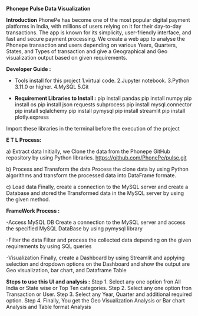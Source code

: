 **Phonepe Pulse Data Visualization**

**Introduction**
PhonePe has become one of the most popular digital payment platforms in India, with millions of users relying on it for their day-to-day transactions. The app is known for its simplicity, user-friendly interface, and fast and secure payment processing.
We create a web app to analyse the Phonepe transaction and users depending on various Years, Quarters, States, and Types of transaction and give a Geographical and Geo visualization output based on given requirements.

**Developer Guide :**
- Tools install for this project 
1.virtual code.
2.Jupyter notebook.
3.Python 3.11.0 or higher.
4.MySQL
5.Git

- **Requirement Libraries to Install :**
pip install pandas
pip install numpy
pip install os
pip install json requests subprocess
pip install mysql.connector
pip install sqlalchemy
pip install pymysql
pip install streamlit
pip install plotly.express


Import these libraries in the terminal before the execution of the project 



**E T L Process:**


a) Extract data
Initially, we Clone the data from the Phonepe GitHub repository by using Python libraries. https://github.com/PhonePe/pulse.git

b) Process and Transform the data
Process the clone data by using Python algorithms and transform the processed data into DataFrame formate.

c) Load data
Finally, create a connection to the MySQL server and create a Database and stored the Transformed data in the MySQL server by using the given method.



**FrameWork Process :**

-Access MySQL DB
Create a connection to the MySQL server and access the specified MySQL DataBase by using pymysql library

-Filter the data
Filter and process the collected data depending on the given requirements by using SQL queries

-Visualization
Finally, create a Dashboard by using Streamlit and applying selection and dropdown options on the Dashboard and show the output are Geo visualization, bar chart, and Dataframe Table


**Steps to use this UI and analysis :**
Step 1.
Select any one option fron All India or State wise or Top Ten categories.
Step 2.
Select any one option fron Transaction or User.
Step 3.
Select any Year, Quarter and additional required option.
Step 4.
Finally, You get the Geo Visualization Analysis or Bar chart Analysis and Table format Analysis





